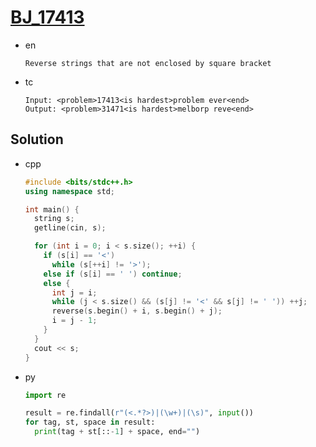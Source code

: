 # [BJ_17413](https://acmicpc.net/problem/17413)

* en

  ```en
  Reverse strings that are not enclosed by square bracket
  ```

* tc

  ```tc
  Input: <problem>17413<is hardest>problem ever<end>
  Output: <problem>31471<is hardest>melborp reve<end>
  ```

## Solution

* cpp

  ```cpp
  #include <bits/stdc++.h>
  using namespace std;

  int main() {
    string s;
    getline(cin, s);

    for (int i = 0; i < s.size(); ++i) {
      if (s[i] == '<')
        while (s[++i] != '>');
      else if (s[i] == ' ') continue;
      else {
        int j = i;
        while (j < s.size() && (s[j] != '<' && s[j] != ' ')) ++j;
        reverse(s.begin() + i, s.begin() + j);
        i = j - 1;
      }
    }
    cout << s;
  }
  ```

* py

  ```py
  import re

  result = re.findall(r"(<.*?>)|(\w+)|(\s)", input())
  for tag, st, space in result:
    print(tag + st[::-1] + space, end="")
  ```
